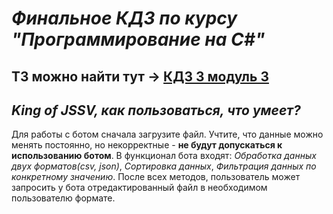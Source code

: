 # _**Финальное КДЗ по курсу "Программирование на C#"**_

## ТЗ можно найти тут -> [КДЗ 3 модуль 3](https://drive.google.com/file/d/1XU6bPfs4jTLXaaJOFn28eJwOHnMQ1LiU/view?usp=sharing)

## _**King of JSSV, как пользоваться, что умеет?**_
Для работы с ботом сначала загрузите файл. Учтите, что данные можно менять постоянно, но некорректные - **не будут допускаться к использованию ботом**.
В функционал бота входят: _Обработка данных двух форматов(csv, json)_, _Сортировка данных_, _Фильтрация данных по конкретному значению_. После всех методов, пользователь может запросить у бота отредактированный файл в необходимом пользователю формате.



